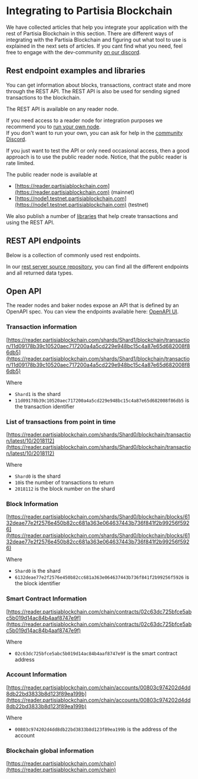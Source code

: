 # Integrating to Partisia Blockchain

We have collected articles that help you integrate your application with the rest of Partisia Blockchain in this
section.
There are different ways of integrating with the Partisia Blockchain and figuring out what tool to use is explained in
the next sets of articles. If you cant find what you need, feel free to engage with the
dev-community [on our discord](../../get-support-from-pbc-community.md).

## Rest endpoint examples and libraries

You can get information about blocks, transactions, contract state and more through the REST API.
The REST API is also be used for sending signed transactions to the blockchain.

The REST API is available on any reader node.

If you need access to a reader node for integration purposes we recommend you to [run your own node](../../node-operations/run-a-reader-node.md).  
If you don't want to run your own, you can ask for help in the [community Discord](../../get-support-from-pbc-community.md).

If you just want to test the API or only need occasional access, then a good approach is to use the public reader node.
Notice, that the public reader is rate limited.

The public reader node is available at

-   [https://reader.partisiablockchain.com](https://reader.partisiablockchain.com) (mainnet)
-   [https://node1.testnet.partisiablockchain.com](https://node1.testnet.partisiablockchain.com) (testnet)

We also publish a number of [libraries](../smart-contract-tools-overview.md#libraries) that help create transactions and
using the REST API.

## REST API endpoints

Below is a collection of commonly used rest endpoints.

In our [rest server source repository](https://gitlab.com/partisiablockchain/core/server), you can find all the different
endpoints and all returned data types.

## Open API

The reader nodes and baker nodes expose an API that is defined by an OpenAPI spec.
You can view the endpoints available here: [OpenAPI UI](https://gitlab.com/partisiablockchain/core/server/-/blob/main/java/server/src/main/resources/openapi.json).

### Transaction information

[https://reader.partisiablockchain.com/shards/Shard1/blockchain/transaction/11d09178b39c10520aec717200a4a5cd229e948bc15c4a87e65d682008f86db5](https://reader.partisiablockchain.com/shards/Shard1/blockchain/transaction/11d09178b39c10520aec717200a4a5cd229e948bc15c4a87e65d682008f86db5)

Where

-   `Shard1` is the shard
-   `11d09178b39c10520aec717200a4a5cd229e948bc15c4a87e65d682008f86db5` is the transaction identifier

### List of transactions from point in time

[https://reader.partisiablockchain.com/shards/Shard0/blockchain/transaction/latest/10/2018112](https://reader.partisiablockchain.com/shards/Shard0/blockchain/transaction/latest/10/2018112)

Where

-   `Shard0` is the shard
-   `10`is the number of transactions to return
-   `2018112` is the block number on the shard

### Block Information

[https://reader.partisiablockchain.com/shards/Shard0/blockchain/blocks/6132deae77e2f2576e450b82cc681a363e064637443b736f841f2b99256f5926](https://reader.partisiablockchain.com/shards/Shard0/blockchain/blocks/6132deae77e2f2576e450b82cc681a363e064637443b736f841f2b99256f5926)

Where

-   `Shard0` is the shard
-   `6132deae77e2f2576e450b82cc681a363e064637443b736f841f2b99256f5926` is the block identifier

### Smart Contract Information

[https://reader.partisiablockchain.com/chain/contracts/02c63dc725bfce5abc5b019d14ac84b4aaf8747e9f](https://reader.partisiablockchain.com/chain/contracts/02c63dc725bfce5abc5b019d14ac84b4aaf8747e9f)

Where

-   `02c63dc725bfce5abc5b019d14ac84b4aaf8747e9f` is the smart contract address

### Account Information

[https://reader.partisiablockchain.com/chain/accounts/00803c974202d4dd8db22bd3833b8d123f89ea199b](https://reader.partisiablockchain.com/chain/accounts/00803c974202d4dd8db22bd3833b8d123f89ea199b)

Where

-   `00803c974202d4dd8db22bd3833b8d123f89ea199b` is the address of the account

### Blockchain global information

[https://reader.partisiablockchain.com/chain](https://reader.partisiablockchain.com/chain)
